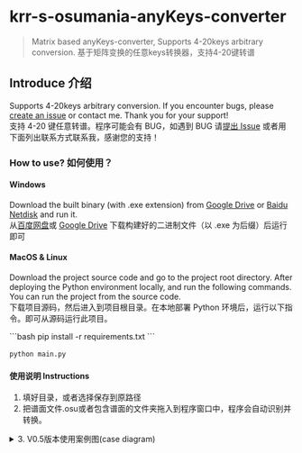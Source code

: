# krr-s-osumania-anyKeys-converter

> Matrix based anyKeys-converter, Supports 4-20keys arbitrary conversion.
> 基于矩阵变换的任意keys转换器，支持4-20键转谱

## Introduce 介绍

Supports 4-20keys arbitrary conversion. If you encounter bugs, please [create an issue](https://github.com/krrcream/krr-s-osumania-anyKeys-converter/issues/new/choose) or contact me. Thank you for your support!  
支持 4-20 键任意转谱。程序可能会有 BUG，如遇到 BUG 请[提出 Issue](https://github.com/krrcream/krr-s-osumania-anyKeys-converter/issues/new/choose) 或者用下面列出联系方式联系我，感谢您的支持！

### How to use? 如何使用？

#### Windows

Download the built binary (with .exe extension) from [Google Drive](https://drive.google.com/drive/folders/15aLQ7iQLbkQ_ynVnyI92QTk3DfA7QcrP) or [Baidu Netdisk](https://pan.baidu.com/share/init?surl=VBhS-RCG402KkjoX9obQNw&pwd=kr8k) and run it.  
从[百度网盘](https://pan.baidu.com/share/init?surl=VBhS-RCG402KkjoX9obQNw&pwd=kr8k)或 [Google Drive](https://drive.google.com/drive/folders/15aLQ7iQLbkQ_ynVnyI92QTk3DfA7QcrP) 下载构建好的二进制文件（以 .exe 为后缀）后运行即可

#### MacOS & Linux

Download the project source code and go to the project root directory. After deploying the Python environment locally, and run the following commands. You can run the project from the source code.  
下载项目源码，然后进入到项目根目录。在本地部署 Python 环境后，运行以下指令。即可从源码运行此项目。

</pre> 
</details>
```bash
pip install -r requirements.txt
```

```bash
python main.py
```

#### 使用说明 Instructions

1. 填好目录，或者选择保存到原路径 
2. 把谱面文件.osu或者包含谱面的文件夹拖入到程序窗口中，程序会自动识别并转换。  
<details> 
<summary>3. V0.5版本使用案例图(case diagram)</summary> 
<pre>
E.g①:7to8
![image](https://github.com/krrcream/krr-s-osumania-anyKeys-converter/blob/main/img(External%20link%20use)/1-7to8.png)

E.g②:7to14
![image](https://github.com/krrcream/krr-s-osumania-anyKeys-converter/blob/main/img(External%20link%20use)/2%207to14k.png)

E.g②:7to10
![image](https://github.com/krrcream/krr-s-osumania-anyKeys-converter/blob/main/img(External%20link%20use)/3%207to10k.png)

E.g④:Everything to Jack And Stream(It's not much use just for fun)
![image](https://github.com/krrcream/krr-s-osumania-anyKeys-converter/blob/main/img(External%20link%20use)/4%20Everything.png)

E.g⑤:Jack World(Jack Stream trainer)
![image](https://github.com/krrcream/krr-s-osumania-anyKeys-converter/blob/main/img(External%20link%20use)/5%20Jack%20world.png)



### Other presentations about this project 此项目的其他介绍

[腾讯文档](https://docs.qq.com/aio/DUXlZS2tYdXZXdnJs?from_page=doc_home_gw_product&templateId=gqa966yujp83587sz7eth7xydc&create_type=2&aid_position=templatemall&aid_pos=templatemall&p=L9BXUFFFFgFLeFRZ5bvqs0&client_hint=0), [Document(English)](https://docs.qq.com/aio/DUXlZS2tYdXZXdnJs?from_page=doc_home_gw_product&templateId=gqa966yujp83587sz7eth7xydc&create_type=2&aid_position=templatemall&aid_pos=templatemall&p=zsy2KRXWddpeuvB4tLdjIb&client_hint=0), [Bilibili video](https://www.bilibili.com/video/BV1Tt421F7xw/)

### How to find me 如何联系我

[Bilibili](https://space.bilibili.com/), [Osu!](https://osu.ppy.sh/users/14769563)

## Getting started 开始此项目的开发

Install package.  
安装项目所需的包。

```bash
pip install -r requirements.txt
```

## Changelog 更新日志

V0.8 2024/8/18
1. 增加保存到原路径的功能，只生成新的.osu文件，不生成音频及背景文件
2. 修复一些NOTE排列的逻辑问题
1. Added the function of saving to the original path, generating only new.osu files, not audio and background files
2. Fixed some issues with note arrangement logic

V0.7 2024/8/10
1. 跳过文件出错避免崩坏
1. Skip file errors to avoid crash

V0.5 2024/5/4
1. 支持高转低，实现任意 keys 转谱
2. 增加万物化叠，万物化切，杰克世界功能
3. 增加插入空列的功能，更好地控制密度
4. 批量转谱，支持拖入多个文件以及文件夹
5. 修复 BG 和 Audio 同名错误问题
1. Support column more to column less change, to achieve any keys spectrum
2. Increase the function of [Everything to Jack] [Everything to Stream] [Jack world]
3. Increase the function of inserting empty columns to better control the density
4. Supports drag-and-drop file or folder batch converter
5. Fixed a bug with the same name for BG and Audio

V0.3 2024/5/1
1. 重写 matadata 逻辑，减少文件名 BUG。
2. 改善自动加键功能，修复加键后又出现子弹的问题。
1. Rewrite metadata logic to reduce file name bugs。
2. Improved auto-add note function, fixed an issue where new jack appeared after the notes was added.

V0.2 2024/4/20
1. 更换转换方法，增加应对删子弹时空行的自动补键策略。
2. 增加英语支持。
1. Change the conversion method and add the auto-add notes strategy to deal with the convert space rows.
2. Add English support.


